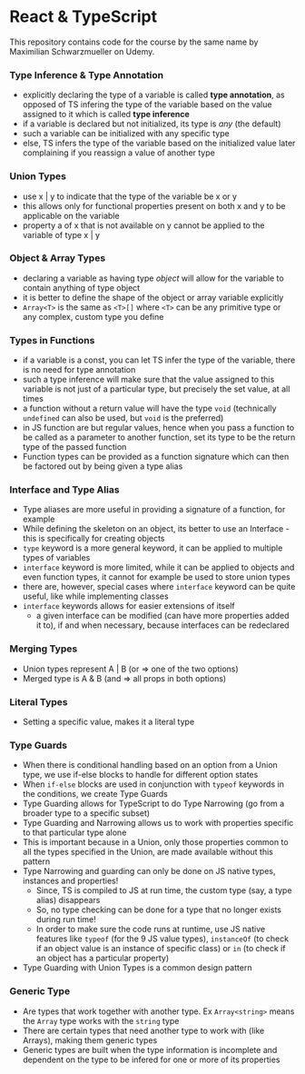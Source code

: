 # React & TypeScript

This repository contains code for the course by the same name by Maximilian Schwarzmueller on Udemy.

### Type Inference & Type Annotation

- explicitly declaring the type of a variable is called **type annotation**, as opposed of TS infering the type of the variable based on the value assigned to it which is called **type inference**
- if a variable is declared but not initialized, its type is _any_ (the default)
- such a variable can be initialized with any specific type
- else, TS infers the type of the variable based on the initialized value later complaining if you reassign a value of another type

### Union Types

- use x | y to indicate that the type of the variable be x or y
- this allows only for functional properties present on both x and y to be applicable on the variable
- property a of x that is not available on y cannot be applied to the variable of type x | y

### Object & Array Types

- declaring a variable as having type _object_ will allow for the variable to contain anything of type object
- it is better to define the shape of the object or array variable explicitly
- `Array<T>` is the same as `<T>[]` where `<T>` can be any primitive type or any complex, custom type you define

### Types in Functions

- if a variable is a const, you can let TS infer the type of the variable, there is no need for type annotation
- such a type inference will make sure that the value assigned to this variable is not just of a particular type, but precisely the set value, at all times
- a function without a return value will have the type `void` (technically `undefined` can also be used, but `void` is the preferred)
- in JS function are but regular values, hence when you pass a function to be called as a parameter to another function, set its type to be the return type of the passed function
- Function types can be provided as a function signature which can then be factored out by being given a type alias

### Interface and Type Alias

- Type aliases are more useful in providing a signature of a function, for example
- While defining the skeleton on an object, its better to use an Interface - this is specifically for creating objects
- `type` keyword is a more general keyword, it can be applied to multiple types of variables
- `interface` keyword is more limited, while it can be applied to objects and even function types, it cannot for example be used to store union types
- there are, however, special cases where `interface` keyword can be quite useful, like while implementing classes
- `interface` keywords allows for easier extensions of itself
  - a given interface can be modified (can have more properties added it to), if and when necessary, because interfaces can be redeclared

### Merging Types

- Union types represent A | B (or => one of the two options)
- Merged type is A & B (and => all props in both options)

### Literal Types

- Setting a specific value, makes it a literal type

### Type Guards

- When there is conditional handling based on an option from a Union type, we use if-else blocks to handle for different option states
- When `if-else` blocks are used in conjunction with `typeof` keywords in the conditions, we create Type Guards
- Type Guarding allows for TypeScript to do Type Narrowing (go from a broader type to a specific subset)
- Type Guarding and Narrowing allows us to work with properties specific to that particular type alone
- This is important because in a Union, only those properties common to all the types specified in the Union, are made available without this pattern
- Type Narrowing and guarding can only be done on JS native types, instances and properties!
  - Since, TS is compiled to JS at run time, the custom type (say, a type alias) disappears
  - So, no type checking can be done for a type that no longer exists during run time!
  - In order to make sure the code runs at runtime, use JS native features like `typeof` (for the 9 JS value types), `instanceOf` (to check if an object value is an instance of specific class) or `in` (to check if an object has a particular property)
- Type Guarding with Union Types is a common design pattern

### Generic Type

- Are types that work together with another type. Ex `Array<string>` means the `Array` type works with the `string` type
- There are certain types that need another type to work with (like Arrays), making them generic types
- Generic types are built when the type information is incomplete and dependent on the type to be infered for one or more of its properties

